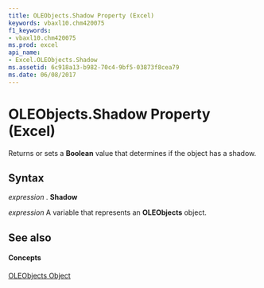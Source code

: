 ```yaml
---
title: OLEObjects.Shadow Property (Excel)
keywords: vbaxl10.chm420075
f1_keywords:
- vbaxl10.chm420075
ms.prod: excel
api_name:
- Excel.OLEObjects.Shadow
ms.assetid: 6c918a13-b982-70c4-9bf5-03873f8cea79
ms.date: 06/08/2017
---
```



# OLEObjects.Shadow Property (Excel)

Returns or sets a  **Boolean** value that determines if the object has a shadow.


## Syntax

 _expression_ . **Shadow**

 _expression_ A variable that represents an **OLEObjects** object.


## See also


#### Concepts


[OLEObjects Object](oleobjects-object-excel.md)

